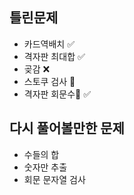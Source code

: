## 틀린문제
- 카드역배치 ✅
- 격자판 최대합 ✅
- 곶감 ❌
- 스토쿠 검사 🔺
- 격자판 회문수🌟 ✅

## 다시 풀어볼만한 문제
- 수들의 합
- 숫자만 추출
- 회문 문자열 검사
